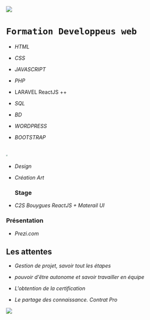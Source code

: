 #  ![](http://mademoisellesophia.m.a.pic.centerblog.net/vdq01mu4.gif)

# `Formation Developpeus web`

- *HTML*

- *CSS*

- *JAVASCRIPT*

- *PHP* 

- LARAVEL ReactJS ++ 

- *SQL*

- *BD* 

- *WORDPRESS* 

- *BOOTSTRAP* 

 # <img src="https://4h1j93agxrz3lx3iv46cbhfk-wpengine.netdna-ssl.com/wp-content/uploads/2017/12/AIME-Logo.png" style="zoom:25%;" />

- *Design*

- *Création Art*

  ### Stage 

- *C2S Bouygues ReactJS + Materail UI* 

 ### Présentation

- *Prezi.com*

 ## Les attentes  

- *Gestion de projet, savoir tout les étapes* 

- *pouvoir d'être autonome et savoir travailler en équipe*
-  *L'obtention de la certification*
-  *Le partage des connaissance. Contrat Pro*

![](/home/nabila/Téléchargements/psd.png)